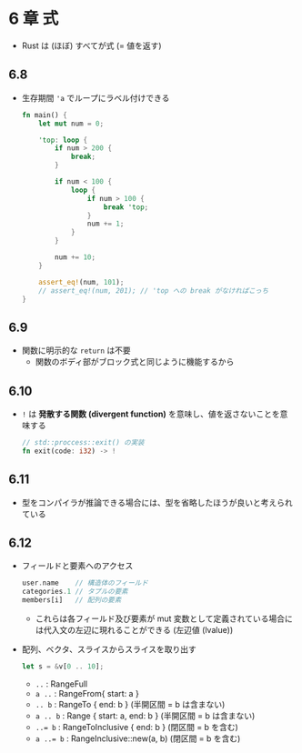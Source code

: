# 6 章 式

- Rust は (ほぼ) すべてが式 (= 値を返す)

## 6.8

- 生存期間 `'a` でループにラベル付けできる

  ```rust
  fn main() {
      let mut num = 0;

      'top: loop {
          if num > 200 {
              break;
          }

          if num < 100 {
              loop {
                  if num > 100 {
                      break 'top;
                  }
                  num += 1;
              }
          }

          num += 10;
      }

      assert_eq!(num, 101);
      // assert_eq!(num, 201); // 'top への break がなければこっち
  }
  ```

## 6.9

- 関数に明示的な `return` は不要
  - 関数のボディ部がブロック式と同じように機能するから
  

## 6.10

- `!` は **発散する関数 (divergent function)** を意味し、値を返さないことを意味する

  ```rust
  // std::proccess::exit() の実装
  fn exit(code: i32) -> !
  ```

## 6.11

- 型をコンパイラが推論できる場合には、型を省略したほうが良いと考えられている

## 6.12

- フィールドと要素へのアクセス

  ```rust
  user.name    // 構造体のフィールド
  categories.1 // タプルの要素
  members[i]   // 配列の要素
  ```
  - これらは各フィールド及び要素が mut 変数として定義されている場合には代入文の左辺に現れることができる (左辺値 (lvalue))
  
- 配列、ベクタ、スライスからスライスを取り出す

  ```rust
  let s = &v[0 .. 10];
  ```
  
  - `..` : RangeFull
  - `a ..` : RangeFrom{ start: a } 
  - `.. b` : RangeTo { end: b } (半開区間 = b は含まない)
  - `a .. b` : Range { start: a, end: b } (半開区間 = b は含まない)
  - `..= b` : RangeToInclusive { end: b } (閉区間 = b を含む)
  - `a ..= b` : RangeInclusive::new(a, b) (閉区間 = b を含む)
